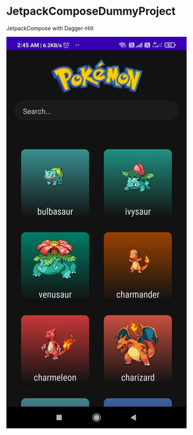 # JetpackComposeDummyProject
 JetpackCompose with Dagger-Hilt
 
 ![Preview](https://github.com/Gaurav2621998/JetpackComposeDummyProject/blob/ffe29b7e282d58042b758843e8a9ded4f334c059/WhatsApp%20Image%202021-10-25%20at%202.45.58%20AM.jpeg)
